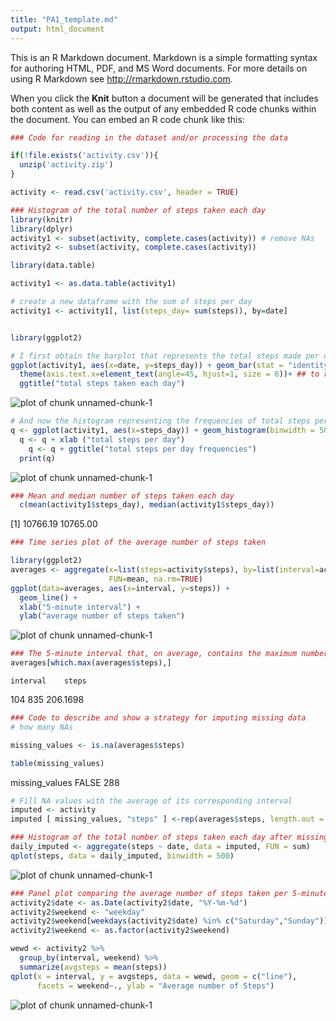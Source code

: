 ```yaml
---
title: "PA1_template.md"
output: html_document
---
```


This is an R Markdown document. Markdown is a simple formatting syntax for authoring HTML, PDF, and MS Word documents. For more details on using R Markdown see <http://rmarkdown.rstudio.com>.

When you click the **Knit** button a document will be generated that includes both content as well as the output of any embedded R code chunks within the document. You can embed an R code chunk like this:


```r
### Code for reading in the dataset and/or processing the data

if(!file.exists('activity.csv')){
  unzip('activity.zip')
}

activity <- read.csv('activity.csv', header = TRUE)

### Histogram of the total number of steps taken each day
library(knitr)
library(dplyr)
activity1 <- subset(activity, complete.cases(activity)) # remove NAs
activity2 <- subset(activity, complete.cases(activity))

library(data.table)

activity1 <- as.data.table(activity1)

# create a new dataframe with the sum of steps per day
activity1 <- activity1[, list(steps_day= sum(steps)), by=date] 


library(ggplot2)

# I first obtain the barplot that represents the total steps made per day
ggplot(activity1, aes(x=date, y=steps_day)) + geom_bar(stat = "identity") +
  theme(axis.text.x=element_text(angle=45, hjust=1, size = 6))+ ## to rotate the x axis labels 90 degrees
  ggtitle("total steps taken each day")
```

![plot of chunk unnamed-chunk-1](figure/unnamed-chunk-1-1.png)

```r
# And now the histogram representing the frequencies of total steps per day
q <- ggplot(activity1, aes(x=steps_day)) + geom_histogram(binwidth = 500)
  q <- q + xlab ("total steps per day")
    q <- q + ggtitle("total steps per day frequencies")
  print(q)
```

![plot of chunk unnamed-chunk-1](figure/unnamed-chunk-1-2.png)

```r
### Mean and median number of steps taken each day
  c(mean(activity1$steps_day), median(activity1$steps_day))
```

[1] 10766.19 10765.00

```r
### Time series plot of the average number of steps taken

library(ggplot2)
averages <- aggregate(x=list(steps=activity$steps), by=list(interval=activity$interval),
                      FUN=mean, na.rm=TRUE)
ggplot(data=averages, aes(x=interval, y=steps)) +
  geom_line() +
  xlab("5-minute interval") +
  ylab("average number of steps taken")
```

![plot of chunk unnamed-chunk-1](figure/unnamed-chunk-1-3.png)

```r
### The 5-minute interval that, on average, contains the maximum number of steps
averages[which.max(averages$steps),]
```

    interval    steps
104      835 206.1698

```r
### Code to describe and show a strategy for imputing missing data
# how many NAs

missing_values <- is.na(averages$steps)

table(missing_values)
```

missing_values
FALSE 
  288 

```r
# Fill NA values with the average of its corresponding interval
imputed <- activity
imputed [ missing_values, "steps" ] <-rep(averages$steps, length.out = nrow(imputed))[missing_values]

### Histogram of the total number of steps taken each day after missing values are imputed
daily_imputed <- aggregate(steps ~ date, data = imputed, FUN = sum)
qplot(steps, data = daily_imputed, binwidth = 500)
```

![plot of chunk unnamed-chunk-1](figure/unnamed-chunk-1-4.png)

```r
### Panel plot comparing the average number of steps taken per 5-minute interval across weekdays and weekends
activity2$date <- as.Date(activity2$date, "%Y-%m-%d")
activity2$weekend <- "weekday"
activity2$weekend[weekdays(activity2$date) %in% c("Saturday","Sunday")] <- "weekend"
activity2$weekend <- as.factor(activity2$weekend)

wewd <- activity2 %>% 
  group_by(interval, weekend) %>% 
  summarize(avgsteps = mean(steps))
qplot(x = interval, y = avgsteps, data = wewd, geom = c("line"), 
      facets = weekend~., ylab = "Average number of Steps")
```

![plot of chunk unnamed-chunk-1](figure/unnamed-chunk-1-5.png)

